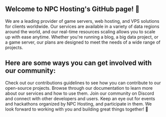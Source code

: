 ## Welcome to NPC Hosting's GitHub page! 🚀

We are a leading provider of game servers, web hosting, and VPS solutions for clients worldwide. Our services are available in a variety of data regions around the world, and our real-time resources scaling allows you to scale up with ease anytime. Whether you're running a blog, a big data project, or a game server, our plans are designed to meet the needs of a wide range of projects.

## Here are some ways you can get involved with our community:

Check out our contributions guidelines to see how you can contribute to our open-source projects.
Browse through our documentation to learn more about our services and how to use them.
Join our community on Discord and connect with other developers and users.
Keep an eye out for events and hackathons organized by NPC Hosting, and participate in them.
We look forward to working with you and building great things together! 🤝

